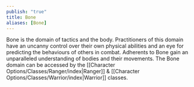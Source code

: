 ```yaml
---
publish: "true"
title: Bone
aliases: [Bone]
---
```


Bone is the domain of tactics and the body. Practitioners of this domain have an uncanny control over their own physical abilities and an eye for predicting the behaviours of others in combat. Adherents to Bone gain an unparalleled understanding of bodies and their movements. The Bone domain can be accessed by the [[Character Options/Classes/Ranger/index|Ranger]] & [[Character Options/Classes/Warrior/index|Warrior]] classes.
